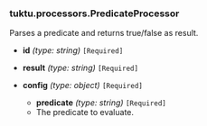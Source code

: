### tuktu.processors.PredicateProcessor
Parses a predicate and returns true/false as result.

  * **id** *(type: string)* `[Required]`

  * **result** *(type: string)* `[Required]`

  * **config** *(type: object)* `[Required]`

    * **predicate** *(type: string)* `[Required]`
    - The predicate to evaluate.

